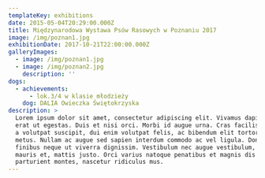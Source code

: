 ```yaml
---
templateKey: exhibitions
date: 2015-05-04T20:29:00.000Z
title: Międzynarodowa Wystawa Psów Rasowych w Poznaniu 2017
image: /img/poznan1.jpg
exhibitionDate: 2017-10-21T22:00:00.000Z
galleryImages:
  - image: /img/poznan1.jpg
  - image: /img/poznan2.jpg
    description: ''
dogs:
  - achievements:
      - lok.3/4 w klasie młodzieży
    dog: DALIA Owieczka Świętokrzyska
description: >
  Lorem ipsum dolor sit amet, consectetur adipiscing elit. Vivamus dapibus ut
  erat ut egestas. Duis et nisi orci. Morbi id augue urna. Cras facilisis, dolor
  a volutpat suscipit, dui enim volutpat felis, ac bibendum elit tortor eu
  metus. Nullam ac augue sed sapien interdum commodo ac vel ligula. Donec
  finibus neque ut viverra dignissim. Vestibulum nec augue vestibulum, porta
  mauris et, mattis justo. Orci varius natoque penatibus et magnis dis
  parturient montes, nascetur ridiculus mus.
---
```



